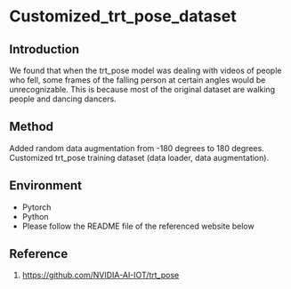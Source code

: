 # Customized_trt_pose_dataset
## Introduction
We found that when the trt_pose model was dealing with videos of people who fell, some frames of the falling person at certain angles would be unrecognizable. This is because most of the original dataset are walking people and dancing dancers.
## Method
Added random data augmentation from -180 degrees to 180 degrees.
Customized trt_pose training dataset (data loader, data augmentation).
## Environment
- Pytorch
- Python
- Please follow the README file of the referenced website below
## Reference
1. https://github.com/NVIDIA-AI-IOT/trt_pose

